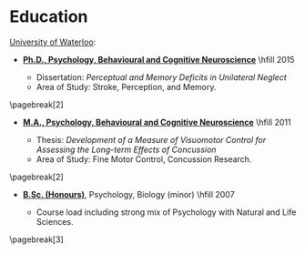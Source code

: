 Education
=========

[University of Waterloo](http://www.uwaterloo.ca/):

* [**Ph.D., Psychology, Behavioural and Cognitive Neuroscience**](http://psychology.uwaterloo.ca) \hfill 2015
  
  + Dissertation: *Perceptual and Memory Deficits in Unilateral Neglect*
  + Area of Study: Stroke, Perception, and Memory.

\pagebreak[2]

* [**M.A., Psychology, Behavioural and Cognitive Neuroscience**](http://psychology.uwaterloo.ca) \hfill 2011
  
  + Thesis: *Development of a Measure of Visuomotor Control for
    Assessing the Long-term Effects of Concussion* 
  + Area of Study: Fine Motor Control, Concussion Research.

\pagebreak[2]

* [**B.Sc. (Honours)**](http://science.uwaterloo.ca), Psychology, Biology (minor) \hfill 2007
  
  + Course load including strong mix of Psychology with Natural and Life Sciences.

\pagebreak[3]
